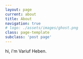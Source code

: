 ```yaml
---
layout: page
current: about
title: About
navigation: true
# logo: ./assets/images/ghost.png
class: page-template
subclass: 'post page'
---
```


hi, i'm Variuf Heben.

